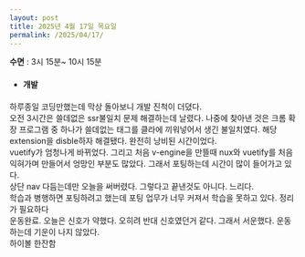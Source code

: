 ```yaml
---
layout: post
title: 2025년 4월 17일 목요일
permalink: /2025/04/17/
---
```

**수면** : 3시 15분~ 10시 15분
* #### 개발
하루종일 코딩만했는데 막상 돌아보니 개발 진척이 더뎠다.<br/>
오전 3시간은 쓸데없은 ssr불일치 문제 해결하는데 날렸다. 나중에 찾아낸 것은 크롬 확장 프로그램 중 하나가 쓸데없는 태그를 클라에 끼워넣어서 생긴 불일치였다. 해당 extension을 disble하자 해결됐다. 완전히 낭비된 시간이었다.<br/>
vuetify가 엄청나게 바뀌었다. 그리고 처음 v-engine을 만뜰때 nux와 vuetify를 처음 익혀가며 만들어서 엉망인 부분도 많았다. 그래서 포팅하는데 시간이 많이 들어가고 있다.<br/>
상단 nav 다듬는데만 오늘을 써버렸다. 그렇다고 끝낸것도 아니다. 느리다.<br/>
학습과 병행하면 포팅하려고 했는데 포팅 업무가 너무 커져서 학습을 못하고 있다. 정리가 필요하다<br/>
운동완료. 오늘은 신호가 약했다. 오히려 반대 신호였던거 같다. 그래서 서운했다. 운동하는데 기운이 나지 않았다.<br/>
하이볼 한잔함